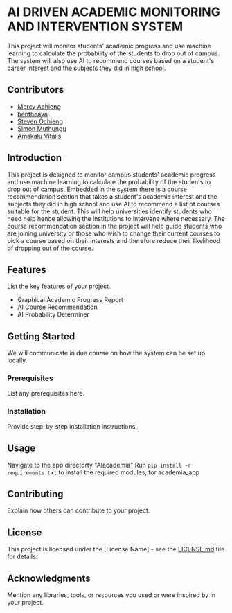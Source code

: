 # AI DRIVEN ACADEMIC MONITORING AND INTERVENTION SYSTEM 
This project will monitor students' academic progress and use machine learning to calculate the probability of the students to drop out of campus. The system will also use AI to recommend courses based on a student's career interest and the subjects they did in high school.


## Contributors

- [Mercy Achieng](https://github.com/OkeyoMercy)
- [bentheaya](https://github.com/bentheaya)
- [Steven Ochieng](https://github.com/stevocy)
- [Simon Muthungu](https://github.com/simonmuthungu)
- [Amakalu Vitalis](https://github.com/MerVitz)

## Introduction

This project is designed to monitor campus students' academic progress and use machine learning to calculate the probability of the students to drop out of campus. Embedded in the system there is a course recommendation section that takes a student's academic interest and the subjects they did in high school and use AI to recommend a list of courses suitable for the student.
This will help universities identify students who need help hence allowing the institutions to intervene where necessary.
The course recommendation section in the project will help guide students who are joining university or those who wish to change their current courses to pick a course based on their interests and therefore reduce their likelihood of dropping out of the course.

## Features

List the key features of your project.

- Graphical Academic Progress Report
- AI Course Recommendation 
- AI Probability Determiner

## Getting Started

We will communicate in due course on how the system can be set up locally.

### Prerequisites

List any prerequisites here.

### Installation

Provide step-by-step installation instructions.

## Usage
Navigate to the app directorty "AIacademia"
Run `pip install -r requirements.txt` to install the required modules, for academia_app

## Contributing

Explain how others can contribute to your project.

## License

This project is licensed under the [License Name] - see the [LICENSE.md](LICENSE.md) file for details.

## Acknowledgments

Mention any libraries, tools, or resources you used or were inspired by in your project.
